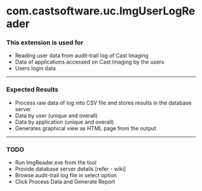 # com.castsoftware.uc.ImgUserLogReader

### 	**This extension is used for**
* 	Reading user data from audit-trail log of Cast Imaging
* 	Data of applications accessed on Cast Imaging by the users
* 	Users login data

***

###	**Expected Results**
*    Process raw data of log into CSV file and stores results in the database server 
*    Data by user (unique and overall)
*    Data by application (unique and overall)
*    Generates graphical view as HTML page from the output

***

###     **TODO**
* 	Run ImgReader.exe from the tool
* 	Provide database server details [refer - wiki]
* 	Browse audit-trail log file in select option
* 	Click Process Data and Generate Report









